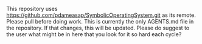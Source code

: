 This repository uses https://github.com/pdameasap/SymbolicOperatingSystem.git as its remote.
Please pull before doing work.
This is currently the only AGENTS.md file in the repository. If that changes, this will be updated.
Please do suggest to the user what might be in here that you look for it so hard each cycle?
